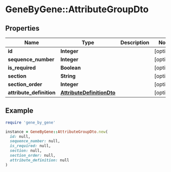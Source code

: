 # GeneByGene::AttributeGroupDto

## Properties

| Name | Type | Description | Notes |
| ---- | ---- | ----------- | ----- |
| **id** | **Integer** |  | [optional] |
| **sequence_number** | **Integer** |  | [optional] |
| **is_required** | **Boolean** |  | [optional] |
| **section** | **String** |  | [optional] |
| **section_order** | **Integer** |  | [optional] |
| **attribute_definition** | [**AttributeDefinitionDto**](AttributeDefinitionDto.md) |  | [optional] |

## Example

```ruby
require 'gene_by_gene'

instance = GeneByGene::AttributeGroupDto.new(
  id: null,
  sequence_number: null,
  is_required: null,
  section: null,
  section_order: null,
  attribute_definition: null
)
```

